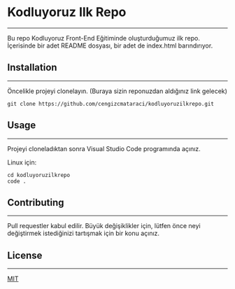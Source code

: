 # **Kodluyoruz Ilk Repo**
---
Bu repo Kodluyoruz Front-End Eğitiminde oluşturduğumuz ilk repo. İçerisinde bir
adet README dosyası, bir adet de index.html barındırıyor.

## **Installation**
---
Öncelikle projeyi clonelayın. (Buraya sizin reponuzdan aldığınız link gelecek)

`git clone https://github.com/cengizcmataraci/kodluyoruzilkrepo.git`

## **Usage**
---
Projeyi cloneladıktan sonra Visual Studio Code programında açınız.

Linux için:

```
cd kodluyoruzilkrepo
code .
```

## **Contributing**
---
Pull requestler kabul edilir. Büyük değişiklikler için, lütfen önce neyi değiştirmek istediğinizi tartışmak için bir konu açınız.

## **License**
---
[MIT](https://choosealicense.com/licenses/mit/)